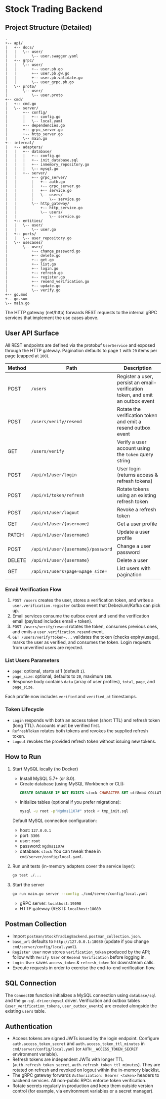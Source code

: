 ﻿# Stock Trading Backend

## Project Structure (Detailed)

```
.
+-- api/
|   +-- docs/
|   |   \-- user/
|   |       \-- user.swagger.yaml
|   +-- grpc/
|   |   \-- user/
|   |       +-- user.pb.go
|   |       +-- user.pb.gw.go
|   |       +-- user.pb.validate.go
|   |       \-- user_grpc.pb.go
|   \-- proto/
|       \-- user/
|           \-- user.proto
+-- cmd/
|   +-- cmd.go
|   \-- server/
|       +-- config/
|       |   +-- config.go
|       |   \-- local.yaml
|       +-- dependencies.go
|       +-- grpc_server.go
|       +-- http_server.go
|       \-- main.go
+-- internal/
|   +-- adapters/
|   |   +-- database/
|   |   |   +-- config.go
|   |   |   +-- init_database.sql
|   |   |   +-- inmemory_repository.go
|   |   |   \-- mysql.go
|   |   +-- server/
|   |       +-- grpc_server/
|   |       |   +-- auth.go
|   |       |   +-- grpc_server.go
|   |       |   +-- service.go
|   |       |   \-- users/
|   |       |       \-- service.go
|   |       \-- http_gateway/
|   |           +-- http_service.go
|   |           \-- users/
|   |               \-- service.go
|   +-- entities/
|   |   \-- user/
|   |       \-- user.go
|   +-- ports/
|   |   \-- user_repository.go
|   \-- usecases/
|       \-- user/
|           +-- change_password.go
|           +-- delete.go
|           +-- get.go
|           +-- list.go
|           +-- login.go
|           +-- refresh.go
|           +-- register.go
|           +-- resend_verification.go
|           +-- update.go
|           \-- verify.go
+-- go.mod
+-- go.sum
\-- main.go
```

The HTTP gateway (net/http) forwards REST requests to the internal gRPC services that implement the use cases above.

## User API Surface
All REST endpoints are defined via the protobuf `UserService` and exposed through the HTTP gateway. Pagination defaults to page `1` with `20` items per page (capped at `100`).

| Method | Path | Description |
| ------ | ---- | ----------- |
| POST   | `/users` | Register a user, persist an email-verification token, and emit an outbox event |
| POST   | `/users/verify/resend` | Rotate the verification token and emit a resend outbox event |
| GET    | `/users/verify` | Verify a user account using the `token` query string |
| POST   | `/api/v1/user/login` | User login (returns access & refresh tokens) |
| POST   | `/api/v1/token/refresh` | Rotate tokens using an existing refresh token |
| POST   | `/api/v1/user/logout` | Revoke a refresh token |
| GET    | `/api/v1/user/{username}` | Get a user profile |
| PATCH  | `/api/v1/user/{username}` | Update a user profile |
| POST   | `/api/v1/user/{username}/password` | Change a user password |
| DELETE | `/api/v1/user/{username}` | Delete a user |
| GET    | `/api/v1/users?page=&page_size=` | List users with pagination |

### Email Verification Flow
1. `POST /users` creates the user, stores a verification token, and writes a `user.verification.register` outbox event that Debezium/Kafka can pick up.
2. Email services consume the outbox event and send the verification email (payload includes email + token).
3. `POST /users/verify/resend` rotates the token, consumes previous ones, and emits a `user.verification.resend` event.
4. `GET /users/verify?token=...` validates the token (checks expiry/usage), marks the user as verified, and consumes the token. Login requests from unverified users are rejected.

### List Users Parameters
- `page`: optional, starts at 1 (default `1`).
- `page_size`: optional, defaults to `20`, maximum `100`.
- Response body contains `data` (array of user profiles), `total`, `page`, and `page_size`.

Each profile now includes `verified` and `verified_at` timestamps.

### Token Lifecycle
- `Login` responds with both an access token (short TTL) and refresh token (long TTL). Accounts must be verified first.
- `RefreshToken` rotates both tokens and revokes the supplied refresh token.
- `Logout` revokes the provided refresh token without issuing new tokens.

## How to Run
1. Start MySQL locally (no Docker)
   - Install MySQL 5.7+ (or 8.0).
   - Create database (using MySQL Workbench or CLI):
     ```sql
     CREATE DATABASE IF NOT EXISTS stock CHARACTER SET utf8mb4 COLLATE utf8mb4_unicode_ci;
     ```
   - Initialize tables (optional if you prefer migrations):
     ```bash
     mysql -u root -p"Ngdms1107#" stock < tmp_init.sql
     ```
   Default MySQL connection configuration:
   - host: `127.0.0.1`
   - port: `3306`
   - user: `root`
   - password: `Ngdms1107#`
   - database: `stock`
   You can tweak these in `cmd/server/config/local.yaml`.

2. Run unit tests (in-memory adapters cover the service layer):
   ```bash
   go test ./...
   ```

3. Start the server
   ```bash
   go run main.go server --config ./cmd/server/config/local.yaml
   ```
   - gRPC server: `localhost:19090`
   - HTTP gateway (REST): `localhost:18080`

## Postman Collection
- Import `postman/StockTradingBackend.postman_collection.json`.
- `base_url` defaults to `http://127.0.0.1:18080` (update if you change `cmd/server/config/local.yaml`).
- `Register User` now stores `verification_token` produced by the API; follow with `Verify User` or `Resend Verification` before logging in.
- `Login User` saves `access_token` & `refresh_token` for downstream calls.
- Execute requests in order to exercise the end-to-end verification flow.

## SQL Connection
The `ConnectDB` function initializes a MySQL connection using `database/sql` and the `go-sql-driver/mysql` driver. Verification and outbox tables (`user_verification_tokens`, `user_outbox_events`) are created alongside the existing `users` table.

## Authentication
- Access tokens are signed JWTs issued by the login endpoint. Configure `auth.access_token_secret` and `auth.access_token_ttl_minutes` in `cmd/server/config/local.yaml` (or `AUTH__ACCESS_TOKEN_SECRET` environment variable).
- Refresh tokens are independent JWTs with longer TTL (`auth.refresh_token_secret`, `auth.refresh_token_ttl_minutes`). They are rotated on refresh and revoked on logout within the in-memory blacklist.
- The gRPC gateway forwards `Authorization: Bearer <token>` headers to backend services. All non-public RPCs enforce token verification.
- Rotate secrets regularly in production and keep them outside version control (for example, via environment variables or a secret manager).
